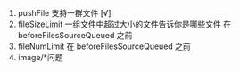 1. pushFile 支持一群文件 [√]
2. fileSizeLimit 一组文件中超过大小的文件告诉你是哪些文件 在 beforeFilesSourceQueued 之前
3. fileNumLimit 在 beforeFilesSourceQueued 之前
4. image/*问题
